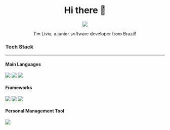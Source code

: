 
<h1 align="center">
  Hi there 👋
</h1>

<p align="center">
  <a href="https://www.linkedin.com/in/lívia-cavalcante-a97a05212/">
    <img src="https://img.shields.io/badge/LinkedIn-0077B5?style=for-the-badge&logo=linkedin&logoColor=white"/>
  </a>
</p>

<p align="center">
  I'm Livia, a junior software developer from Brazil!
</p>
<h3>
  Tech Stack
</h3>
<hr>

<h4> Main Languages</h4>
<p><img src="https://img.shields.io/badge/C-00599C?style=for-the-badge&logo=c&logoColor=white" />
<img src="https://img.shields.io/badge/C%2B%2B-00599C?style=for-the-badge&logo=c%2B%2B&logoColor=white}" />
<img src="https://img.shields.io/badge/JavaScript-323330?style=for-the-badge&logo=javascript&logoColor=F7DF1E" /></p>
<h4> Frameworks </h4>
<p><img src="https://img.shields.io/badge/React-20232A?style=for-the-badge&logo=react&logoColor=61DAFB" />
<img src="https://img.shields.io/badge/next%20js-000000?style=for-the-badge&logo=nextdotjs&logoColor=white" />
<img src="https://img.shields.io/badge/React_Native-20232A?style=for-the-badge&logo=react&logoColor=61DAFB" /></p>
<h4> Personal Management Tool </h4>
<p><img src="https://img.shields.io/badge/Obsidian-483699?style=for-the-badge&logo=Obsidian&logoColor=white" /></p>
